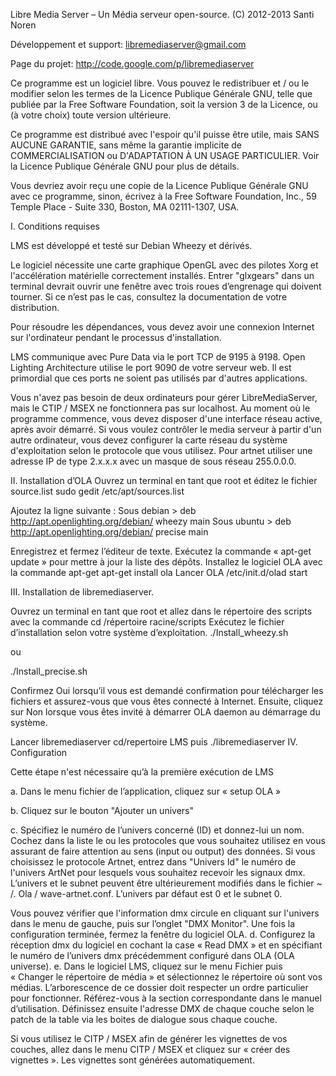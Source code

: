  

Libre Media Server – Un Média serveur open-source.
(C) 2012-2013 Santi Noren

 

Développement et support: libremediaserver@gmail.com

Page du projet: http://code.google.com/p/libremediaserver

 

Ce programme est un logiciel libre. Vous pouvez le redistribuer et / ou le modifier selon les termes de la Licence Publique Générale GNU, telle que publiée par la Free Software Foundation, soit la version 3 de la Licence, ou (à votre choix) toute version ultérieure.

Ce programme est distribué avec l'espoir qu'il puisse être utile, mais SANS AUCUNE GARANTIE, sans même la garantie implicite de COMMERCIALISATION ou D'ADAPTATION À UN USAGE PARTICULIER. Voir la Licence Publique Générale GNU pour plus de détails.

Vous devriez avoir reçu une copie de la Licence Publique Générale GNU avec ce programme, sinon, écrivez à la Free Software Foundation, Inc., 59 Temple Place - Suite 330, Boston, MA 02111-1307, USA.

 

I. Conditions requises

LMS est développé et testé sur Debian Wheezy et dérivés.

Le logiciel nécessite une carte graphique OpenGL avec  des pilotes Xorg et l'accélération matérielle correctement installés. Entrer "glxgears" dans un terminal devrait ouvrir une fenêtre avec trois roues d’engrenage qui doivent tourner. Si ce n’est pas le cas, consultez la documentation de votre distribution.

Pour résoudre les dépendances, vous devez avoir une connexion Internet sur l'ordinateur pendant le processus d'installation.

LMS communique avec Pure Data via le port TCP de 9195 à 9198. Open Lighting Architecture utilise le port 9090 de votre serveur web. Il est primordial que ces ports ne soient pas utilisés par d'autres applications.

Vous n'avez pas besoin de deux ordinateurs pour gérer LibreMediaServer, mais le CTIP / MSEX ne fonctionnera pas sur localhost.
Au moment où le programme commence, vous devez disposer d'une interface réseau active, après avoir démarré. Si vous voulez contrôler le media serveur à partir d'un autre ordinateur, vous devez configurer la carte réseau du système d'exploitation selon le protocole que vous utilisez. Pour artnet utiliser une adresse IP de type 2.x.x.x avec un masque de sous réseau 255.0.0.0.

II. Installation d’OLA
Ouvrez un terminal en tant que root et éditez le fichier source.list
sudo gedit /etc/apt/sources.list

Ajoutez la ligne suivante :
Sous debian > deb http://apt.openlighting.org/debian/ wheezy main
Sous ubuntu > deb http://apt.openlighting.org/debian/ precise main

Enregistrez et fermez l’éditeur de texte.
Exécutez la commande « apt-get update » pour mettre à jour la liste des dépôts.
Installez le logiciel OLA avec la commande apt-get
apt-get install ola
Lancer OLA
/etc/init.d/olad start

III. Installation de libremediaserver.

Ouvrez un terminal en tant que root et allez dans le répertoire des scripts avec la commande
cd /répertoire racine/scripts
Exécutez le fichier d’installation selon votre système d’exploitation.
./Install\_wheezy.sh

ou

./Install\_precise.sh

Confirmez Oui  lorsqu’il vous est demandé confirmation pour  télécharger les fichiers et assurez-vous que vous êtes connecté à Internet. Ensuite, cliquez sur Non lorsque vous êtes invité à démarrer  OLA daemon au démarrage du système.

Lancer libremediaserver
cd/repertoire LMS
puis
./libremediaserver
IV. Configuration

Cette étape n'est nécessaire qu’à la première exécution de LMS

a. Dans le menu fichier de l’application, cliquez sur « setup OLA »

b. Cliquez sur le bouton "Ajouter un univers"

c. Spécifiez le numéro de l’univers concerné (ID) et donnez-lui un nom. Cochez dans la liste le ou les protocoles que vous souhaitez utilisez en vous assurant de faire attention au sens (input ou output) des données.
Si vous choisissez le protocole Artnet,  entrez dans "Univers Id" le numéro de l'univers ArtNet pour lesquels vous souhaitez recevoir les signaux dmx. L’univers et le subnet peuvent être ultérieurement modifiés dans le fichier  ~ /. Ola / wave-artnet.conf. L’univers par défaut est 0 et le subnet 0.

Vous pouvez vérifier que l'information dmx circule en cliquant sur l'univers dans le menu de gauche, puis sur l’onglet "DMX Monitor".
Une fois la configuration terminée, fermez la fenêtre du logiciel OLA.
d. Configurez la réception dmx du logiciel en cochant la case « Read DMX » et en spécifiant le numéro de l’univers dmx précédemment configuré dans OLA (OLA universe).
e. Dans le logiciel LMS, cliquez sur le menu Fichier puis « Changer le répertoire de média » et sélectionnez le répertoire où sont vos médias. L’arborescence de ce dossier doit respecter un ordre particulier pour fonctionner. Référez-vous à la section correspondante dans le manuel d’utilisation. Définissez ensuite l'adresse DMX de chaque couche selon le patch de la table via les boites de dialogue sous chaque couche.

Si vous utilisez le CITP / MSEX afin de générer les vignettes de vos couches, allez dans le menu CITP / MSEX et cliquez sur « créer des vignettes ». Les vignettes sont générées automatiquement.